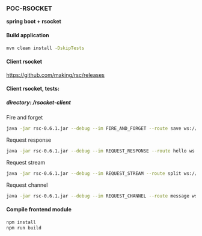 ### **POC-RSOCKET**
**spring boot + rsocket**

#### Build application
```bash
mvn clean install -DskipTests
```

#### Client rsocket
https://github.com/making/rsc/releases

#### Client rsocket, tests:
##### directory: /rsocket-client
Fire and forget
```bash
java -jar rsc-0.6.1.jar --debug --im FIRE_AND_FORGET --route save ws://localhost:7000  --data "text"
```
Request response
```bash
java -jar rsc-0.6.1.jar --debug --im REQUEST_RESPONSE --route hello ws://localhost:7000 --data "text"
```
Request stream
```bash
java -jar rsc-0.6.1.jar --debug --im REQUEST_STREAM --route split ws://localhost:7000 --data "text"
```
Request channel
```bash
java -jar rsc-0.6.1.jar --debug --im REQUEST_CHANNEL --route message ws://localhost:7000 --data -
```
 
#### Compile frontend module
```bash
npm install
npm run build
``` 
